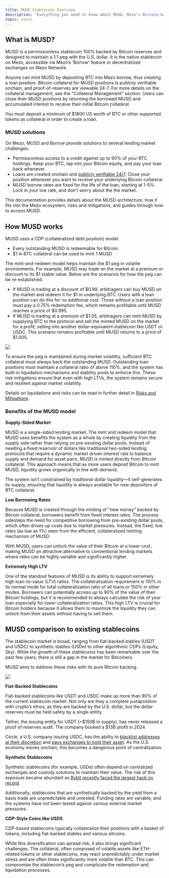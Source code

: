 ```yaml
---
title: MUSD Stablecoin Overview
description: 'Everything you need to know about MUSD, Mezo’s Bitcoin-backed stablecoin.'
topic: users
---
```


## What is MUSD?

MUSD is a permissionless stablecoin 100% backed by Bitcoin reserves and designed to maintain a 1:1 peg with the U.S. dollar. It is the native stablecoin on Mezo, accessible via Mezo’s ‘Borrow’ feature or decentralized exchanges on Mezo Network. 

Anyone can mint MUSD by depositing BTC into Mezo borrow, thus creating a loan position. Bitcoin collateral for MUSD positions is publicly verifiable onchain, and proof-of-reserves are viewable 24-7. For more details on the collateral management, see the “Collateral Management” section. Users can close their MUSD positions by returning the borrowed MUSD and accumulated interest to receive their initial Bitcoin collateral.

You must deposit a minimum of \$1800 US worth of BTC or other supported tokens as collateral in order to create a loan.

### MUSD solutions

On Mezo, MUSD and Borrow provide solutions to several lending market challenges:

* Permissionless access to a credit against up to 90% of your BTC holdings. Keep your BTC, tap into your Bitcoin equity, and pay your loan back whenever.
* Loans are created onchain and [publicly verifiable 24/7](https://explorer.test.mezo.org/address/0x637e22A1EBbca50EA2d34027c238317fD10003eB?tab=txs&ref=blog.mezo.org). Close your position whenever you want to receive your underlying Bitcoin collateral.
* MUSD borrow rates are fixed for the life of the loan, starting at 1-5%. Lock in your low rate, and don’t worry about the the market.

This documentation provides details about the MUSD architecture, how it fits into the Mezo ecosystem, risks and mitigations, and guides through how to access MUSD. 

## How MUSD works

MUSD uses a CDP (collateralized debt position) model.

* Every outstanding MUSD is redeemable for Bitcoin.
* \$1 in BTC collateral can be used to mint 1 MUSD

The mint-and-redeem model helps maintain the \$1 peg in volatile environments. For example, MUSD may trade on the market at a premium or discount to its \$1 stable value. Below are the scenarios for how the peg can be re-established.

* If MUSD is trading at a discount of \$0.99, arbitragers can buy MUSD on the market and redeem it for \$1 in underlying BTC. Users with a loan position can do this for no additional cost. Those without a loan position must pay a 0.75% redemption fee, which remains profitable until MUSD reaches a price of \$0.995.
* If MUSD is trading at a premium of \$1.05, arbitragers can mint MUSD by supplying BTC to the protocol and sell the minted MUSD on the market for a profit; selling into another dollar-equivalent stablecoin like USDT or USDC. This scenario remains profitable until MUSD returns to a price of \$1.005.

![](/docs/images/musd/musd-redemption-and-peg-process.avif)

To ensure the peg is maintained during market volatility, sufficient BTC collateral must always back the outstanding MUSD. Outstanding loan positions must maintain a collateral ratio of above 110%, and the system has built-in liquidation mechanisms and stability pools to enforce this. These risk mitigations ensure that even with high LTVs, the system remains secure and resilient against market volatility.

Details on liquidations and risks can be read in further detail in [Risks and Mitigations](/docs/users/musd/risks).

### Benefits of the MUSD model

**Supply-Sided Market**

MUSD is a single-sided lending market. The mint and redeem model that MUSD uses benefits the system as a whole by creating liquidity from the supply side rather than relying on pre-existing dollar pools. Instead of needing a fixed reservoir of dollars like traditional two-sided lending protocols that require a dynamic market driven interest rate to balance supply and demand for asset pairs, MUSD is minted directly from Bitcoin collateral. This approach means that as more users deposit Bitcoin to mint MUSD, liquidity grows organically in line with demand. 

The system isn’t constrained by traditional dollar liquidity—it self-generates its supply, ensuring that liquidity is always available for new depositors of BTC collateral.

**Low Borrowing Rates**

Because MUSD is created through the minting of “new money” backed by Bitcoin collateral, borrowers benefit from fixed interest rates. The process sidesteps the need for competitive borrowing from pre-existing dollar pools, which often drives up costs due to market pressures. Instead, the fixed, low rates (as low as 1%) stem from the efficient, collateralized minting mechanism of MUSD. 

With MUSD, users can unlock the value of their Bitcoin at a lower cost, making MUSD an attractive alternative to conventional lending markets where rates can be highly variable and significantly higher.

**Extremely High LTV**

One of the standout features of MUSD is its ability to support extremely high loan-to-value (LTV) ratios. The collateralization requirement is 110% in its normal mode for total collateralization ratio of all loans or 150% in other modes. Borrowers can potentially access up to 90% of the value of their Bitcoin holdings, but it is recommended to always calculate the risk of your loan especially for lower collateralization ratios. This high LTV is crucial for Bitcoin holders because it allows them to maximize the liquidity they can unlock from their assets without having to sell them. 

## MUSD comparison to existing stablecoins

The stablecoin market is broad, ranging from fiat-backed stables (USDT and USDC) to synthetic stables (USDe) to other algorithmic CDPs (Liquity, Sky). While the growth of these stablecoins has been remarkable over the past few years, there is still a gap in the market for Bitcoiners.

MUSD aims to address these risks with its pure Bitcoin backing.

![](/docs/images/musd/built-different.avif)

**Fiat-Backed Stablecoins**

Fiat-backed stablecoins like USDT and USDC make up more than 90% of the current stablecoin market. Not only are they a complete juxtaposition with crypto’s ethos, as they are backed by the U.S. dollar, but the dollar reserves must be held safely by a single entity. 

Tether, the issuing entity for USDT (~\$150B in supply), has never released a proof of reserves audit. The company booked a \$13B profit in 2024.

Circle, a U.S. company issuing USDC, has the ability to [blacklist addresses at their discretion](https://www.circle.com/legal/usdc-risk-factors) and [pays exchanges to hold their asset](https://x.com/inkymaze/status/1907187020293980599?s=46). As the U.S. economy moves onchain, this becomes a dangerous point of centralization.

**Synthetic Stablecoins**

Synthetic stablecoins (for example, USDe) often depend on centralized exchanges and custody solutions to maintain their value. The risk of this exposure became abundant as [Bybit recently faced the largest hack on record](https://apnews.com/article/bybit-exchange-crypto-hack-north-korea-7c8335c1397261554138090c2c38f457).

Additionally, stablecoins that are synthetically backed by the yield from a basis trade are unpredictable and untested. Funding rates are variable, and the systems have not been tested against various external market pressures. 

**CDP-Style Coins like USDS**

CDP-based stablecoins typically collateralize their positions with a basket of tokens, including fiat-backed stables and various altcoins. 

While this diversification can spread risk, it also brings significant challenges. The collateral, often composed of volatile assets like ETH-related tokens or other stablecoins, may react unpredictably under market stress and are often times significantly more volatile than BTC. This can compromise the stablecoin’s peg and complicate the redemption and liquidation processes.
